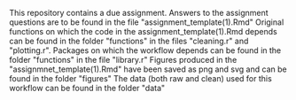 This repository contains a due assignment.
Answers to the assignment questions are to be found in the file "assignment_template(1).Rmd"
Original functions on which the code in the assignment_template(1).Rmd depends can be found in the folder "functions" in the files "cleaning.r" and "plotting.r". 
Packages on which the workflow depends can be found in the folder "functions" in the file "library.r"
Figures produced in the "assignmnet_template(1).Rmd" have been saved as png and svg and can be found in the folder "figures"
The data (both raw and clean) used for this workflow  can be found in the folder "data"
